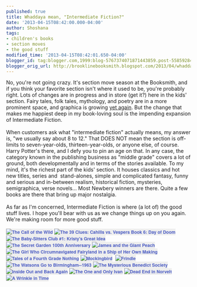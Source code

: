 ```yaml
---
published: true
title: Whaddaya mean, "Intermediate Fiction?"
date: '2013-04-15T08:42:00.000-04:00'
author: Shoshana
tags:
- children's books
- section moves
- the good stuff
modified_time: '2013-04-15T08:42:01.650-04:00'
blogger_id: tag:blogger.com,1999:blog-5767374071871443859.post-5585928470966929411
blogger_orig_url: http://brooklinebooksmith.blogspot.com/2013/04/whaddaya-mean-intermediate-fiction.html
---
```


No, you're not going crazy. It's section move season at the Booksmith, and if you think your favorite section isn't where it used to be, you're probably right. Lots of changes are in progress and in store (get it?) here in the kids' section. Fairy tales, folk tales, mythology, and poetry are in a more prominent space, and graphica is growing <a href="http://brooklinebooksmith.blogspot.com/2012/09/graphica-grows.html">yet again</a>. But the change that makes me happiest deep in my book-loving soul is the impending expansion of Intermediate Fiction.<br /><br />When customers ask what "intermediate fiction" actually means, my answer is, "we usually say about 8 to 12." That DOES NOT mean the section is off-limits to seven-year-olds, thirteen-year-olds, or anyone else, of course. Harry Potter's there, and I defy you to pin an age on that. In any case, the category known in the publishing business as "middle grade" covers a lot of ground, both developmentally and in terms of the stories available. To my mind, it's the richest part of the kids' section. It houses classics and hot new titles, series and &nbsp;stand-alones, simple and complicated fantasy, funny and serious and in-between realism, historical fiction, mysteries, semigraphica, verse novels... Most Newbery winners are there. Quite a few books are there that bring up major nostalgia.<br /><br />As far as I'm concerned, Intermediate Fiction is where (a lot of) the good stuff lives. I hope you'll bear with us as we change things up on you again. We're making room for more good stuff.<br /><br /><a href="http://www.brooklinebooksmith-shop.com/book/v/9780141321059" style="background-color: #eeeeee; color: #4b5cc3; font-family: 'Helvetica neue', Helvetica, Arial, Verdana, sans-serif; font-size: 12px; font-weight: bold; line-height: 18px; text-align: center; text-decoration: none;"><img src="http://images.booksense.com/images/books/059/321/FC9780141321059.JPG" style="border: 0px;" title="The Call of the Wild" /></a>&nbsp;<a href="http://www.brooklinebooksmith-shop.com/book/v/9780545298445" style="background-color: #eeeeee; color: #4b5cc3; font-family: 'Helvetica neue', Helvetica, Arial, Verdana, sans-serif; font-size: 12px; font-weight: bold; line-height: 18px; text-align: center; text-decoration: none;"><img src="http://images.booksense.com/images/books/445/298/FC9780545298445.JPG" style="border: 0px;" title="The 39 Clues: Cahills vs. Vespers Book 6: Day of Doom" /></a>&nbsp;<a href="http://www.brooklinebooksmith-shop.com/book/v/9780545174756" style="background-color: #eeeeee; color: #4b5cc3; font-family: 'Helvetica neue', Helvetica, Arial, Verdana, sans-serif; font-size: 12px; font-weight: bold; line-height: 18px; text-align: center; text-decoration: none;"><img src="http://images.booksense.com/images/books/756/174/FC9780545174756.JPG" style="border: 0px;" title="The Baby-Sitters Club #1: Kristy's Great Idea" /></a>&nbsp;<a href="http://www.brooklinebooksmith-shop.com/book/v/9780064401883" style="background-color: #eeeeee; color: #4b5cc3; font-family: 'Helvetica neue', Helvetica, Arial, Verdana, sans-serif; font-size: 12px; font-weight: bold; line-height: 18px; text-align: center; text-decoration: none;"><img src="http://images.booksense.com/images/books/883/401/FC9780064401883.JPG" style="border: 0px;" title="The Secret Garden 100th Anniversary" /></a>&nbsp;<a href="http://www.brooklinebooksmith-shop.com/book/v/9780142410363" style="background-color: #eeeeee; color: #4b5cc3; font-family: 'Helvetica neue', Helvetica, Arial, Verdana, sans-serif; font-size: 12px; font-weight: bold; line-height: 18px; text-align: center; text-decoration: none;"><img src="http://images.booksense.com/images/books/363/410/FC9780142410363.JPG" style="border: 0px;" title="James and the Giant Peach" /></a>&nbsp;<a href="http://www.brooklinebooksmith-shop.com/book/v/9781250010193" style="background-color: #eeeeee; color: #4b5cc3; font-family: 'Helvetica neue', Helvetica, Arial, Verdana, sans-serif; font-size: 12px; font-weight: bold; line-height: 18px; text-align: center; text-decoration: none;"><img src="http://images.booksense.com/images/books/193/010/FC9781250010193.JPG" style="border: 0px;" title="The Girl Who Circumnavigated Fairyland in a Ship of Her Own Making" /></a>&nbsp;<a href="http://www.brooklinebooksmith-shop.com/book/v/9780142408810" style="background-color: #eeeeee; color: #4b5cc3; font-family: 'Helvetica neue', Helvetica, Arial, Verdana, sans-serif; font-size: 12px; font-weight: bold; line-height: 18px; text-align: center; text-decoration: none;"><img src="http://images.booksense.com/images/books/810/408/FC9780142408810.JPG" style="border: 0px;" title="Tales of a Fourth Grade Nothing" /></a>&nbsp;<a href="http://www.brooklinebooksmith-shop.com/book/v/9780142417751" style="background-color: #eeeeee; color: #4b5cc3; font-family: 'Helvetica neue', Helvetica, Arial, Verdana, sans-serif; font-size: 12px; font-weight: bold; line-height: 18px; text-align: center; text-decoration: none;"><img src="http://images.booksense.com/images/books/751/417/FC9780142417751.JPG" style="border: 0px;" title="Mockingbird" /></a>&nbsp;&nbsp;<a href="http://www.brooklinebooksmith-shop.com/book/v/9780689818769" style="background-color: #eeeeee; color: #4b5cc3; font-family: 'Helvetica neue', Helvetica, Arial, Verdana, sans-serif; font-size: 12px; font-weight: bold; line-height: 18px; text-align: center; text-decoration: none;"><img src="http://images.booksense.com/images/books/769/818/FC9780689818769.JPG" style="border: 0px;" title="Frindle" /></a>&nbsp;<a href="http://www.brooklinebooksmith-shop.com/book/v/9780440228004" style="background-color: #eeeeee; color: #4b5cc3; font-family: 'Helvetica neue', Helvetica, Arial, Verdana, sans-serif; font-size: 12px; font-weight: bold; line-height: 18px; text-align: center; text-decoration: none;"><img src="http://images.booksense.com/images/books/004/228/FC9780440228004.JPG" style="border: 0px;" title="The Watsons Go to Birmingham--1963" /></a>&nbsp;<a href="http://www.brooklinebooksmith-shop.com/book/v/9780316003957" style="background-color: #eeeeee; color: #4b5cc3; font-family: 'Helvetica neue', Helvetica, Arial, Verdana, sans-serif; font-size: 12px; font-weight: bold; line-height: 18px; text-align: center; text-decoration: none;"><img src="http://images.booksense.com/images/books/957/003/FC9780316003957.JPG" style="border: 0px;" title="The Mysterious Benedict Society" /></a>&nbsp;<a class="thickbox initThickbox-processed" href="http://images.indiebound.com/136/993/9780810993136.jpg" rel="field_image_cache_0" style="background-color: white; color: #4b5cc3; font-family: 'Helvetica neue', Helvetica, Arial, Verdana, sans-serif; font-size: 12px; font-weight: bold; line-height: 18px; text-align: center; text-decoration: none;" title="Diary of a Wimpy Kid"><img src="http://images.booksense.com/images/books/136/993/FC9780810993136.JPG" style="border: 0px;" title="" /></a>&nbsp;<a href="http://www.brooklinebooksmith-shop.com/book/v/9780061962783" style="background-color: #eeeeee; color: #4b5cc3; font-family: 'Helvetica neue', Helvetica, Arial, Verdana, sans-serif; font-size: 12px; font-weight: bold; line-height: 18px; text-align: center; text-decoration: none;"><img src="http://images.booksense.com/images/books/783/962/FC9780061962783.JPG" style="border: 0px;" title="Inside Out and Back Again" /></a>&nbsp;<a href="http://www.brooklinebooksmith-shop.com/book/v/9780061992254" style="background-color: #eeeeee; color: #4b5cc3; font-family: 'Helvetica neue', Helvetica, Arial, Verdana, sans-serif; font-size: 12px; font-weight: bold; line-height: 18px; text-align: center; text-decoration: none;"><img src="http://images.booksense.com/images/books/254/992/FC9780061992254.JPG" style="border: 0px;" title="The One and Only Ivan" /></a>&nbsp;<a href="http://www.brooklinebooksmith-shop.com/book/v/9780374379933" style="background-color: #eeeeee; color: #4b5cc3; font-family: 'Helvetica neue', Helvetica, Arial, Verdana, sans-serif; font-size: 12px; font-weight: bold; line-height: 18px; text-align: center; text-decoration: none;"><img src="http://images.booksense.com/images/books/933/379/FC9780374379933.JPG" style="border: 0px;" title="Dead End in Norvelt" /></a>&nbsp;<a href="http://www.brooklinebooksmith-shop.com/book/v/9780312367541" style="background-color: #eeeeee; color: #4b5cc3; font-family: 'Helvetica neue', Helvetica, Arial, Verdana, sans-serif; font-size: 12px; font-weight: bold; line-height: 18px; text-align: center; text-decoration: none;"><img src="http://images.booksense.com/images/books/541/367/FC9780312367541.JPG" style="border: 0px;" title="A Wrinkle in Time" /></a><br /><br /><br /><br />